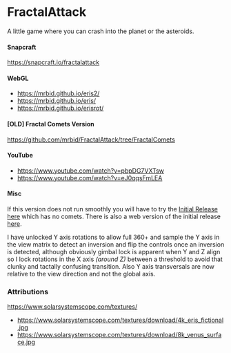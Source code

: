 # FractalAttack
A little game where you can crash into the planet or the asteroids.

#### Snapcraft
https://snapcraft.io/fractalattack

#### WebGL
- https://mrbid.github.io/eris2/
- https://mrbid.github.io/eris/
- https://mrbid.github.io/erisrot/

#### [OLD] Fractal Comets Version
https://github.com/mrbid/FractalAttack/tree/FractalComets

#### YouTube
- https://www.youtube.com/watch?v=pbpDG7VXTsw
- https://www.youtube.com/watch?v=eJ0qqsFmLEA

#### Misc
If this version does not run smoothly you will have to try the [Initial Release here](https://github.com/mrbid/FractalAttack/tree/InitialRelease) which has no comets. There is also a web version of the initial release [here](https://mrbid.github.io/eris/).

I have unlocked Y axis rotations to allow full 360+ and sample the Y axis in the view matrix to detect an inversion and flip the controls once an inversion is detected, although obviously gimbal lock is apparent when Y and Z align so I lock rotations in the X axis *(around Z)* between a threshold to avoid that clunky and tactally confusing transition. Also Y axis transversals are now relative to the view direction and not the global axis.

### Attributions
https://www.solarsystemscope.com/textures/
- https://www.solarsystemscope.com/textures/download/4k_eris_fictional.jpg
- https://www.solarsystemscope.com/textures/download/8k_venus_surface.jpg
